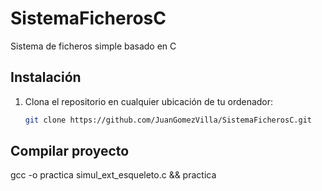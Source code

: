 # SistemaFicherosC
Sistema de ficheros simple basado en C



## Instalación
1. Clona el repositorio en cualquier ubicación de tu ordenador:
    ```bash
    git clone https://github.com/JuanGomezVilla/SistemaFicherosC.git
    ```


## Compilar proyecto
gcc -o practica simul_ext_esqueleto.c && practica